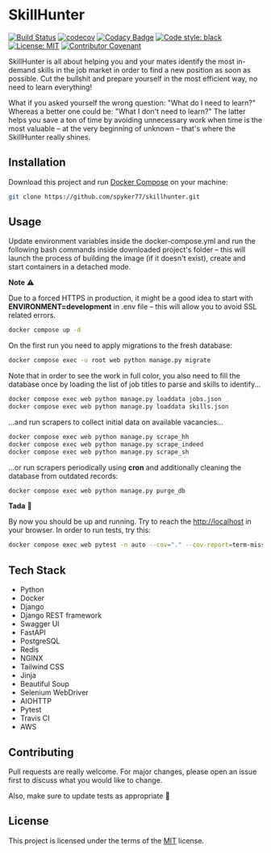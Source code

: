 # SkillHunter

[![Build Status](https://app.travis-ci.com/spyker77/skillhunter.svg?branch=main)](https://app.travis-ci.com/github/spyker77/skillhunter)
[![codecov](https://codecov.io/gh/spyker77/skillhunter/branch/main/graph/badge.svg?token=BBTT6UO39V)](https://codecov.io/gh/spyker77/skillhunter)
[![Codacy Badge](https://app.codacy.com/project/badge/Grade/111702284f88482bbc4b64d2b6d169c5)](https://www.codacy.com/gh/spyker77/skillhunter/dashboard)
[![Code style: black](https://img.shields.io/badge/code%20style-black-000000.svg)](https://github.com/psf/black)
[![License: MIT](https://img.shields.io/badge/License-MIT-yellow.svg)](LICENSE)
[![Contributor Covenant](https://img.shields.io/badge/Contributor%20Covenant-2.0-4baaaa.svg)](CODE_OF_CONDUCT.md)

SkillHunter is all about helping you and your mates identify the most in-demand skills in the job market in order to find a new position as soon as possible. Cut the bullshit and prepare yourself in the most efficient way, no need to learn everything!

What if you asked yourself the wrong question: "What do I need to learn?" Whereas a better one could be: "What I don't need to learn?" The latter helps you save a ton of time by avoiding unnecessary work when time is the most valuable – at the very beginning of unknown – that's where the SkillHunter really shines.

## Installation

Download this project and run [Docker Compose](https://docs.docker.com/compose/install/) on your machine:

```bash
git clone https://github.com/spyker77/skillhunter.git
```

## Usage

Update environment variables inside the docker-compose.yml and run the following bash commands inside downloaded project's folder – this will launch the process of building the image (if it doesn't exist), create and start containers in a detached mode.

**Note** ⚠️

Due to a forced HTTPS in production, it might be a good idea to start with **ENVIRONMENT=development** in .env file – this will allow you to avoid SSL related errors.

```bash
docker compose up -d
```

On the first run you need to apply migrations to the fresh database:

```bash
docker compose exec -u root web python manage.py migrate
```

Note that in order to see the work in full color, you also need to fill the database once by loading the list of job titles to parse and skills to identify...

```bash
docker compose exec web python manage.py loaddata jobs.json
docker compose exec web python manage.py loaddata skills.json
```

...and run scrapers to collect initial data on available vacancies...

```bash
docker compose exec web python manage.py scrape_hh
docker compose exec web python manage.py scrape_indeed
docker compose exec web python manage.py scrape_sh
```

...or run scrapers periodically using **cron** and additionally cleaning the database from outdated records:

```bash
docker compose exec web python manage.py purge_db
```

**Tada** 🎉

By now you should be up and running. Try to reach the <http://localhost> in your browser. In order to run tests, try this:

```bash
docker compose exec web pytest -n auto --cov="." --cov-report=term-missing
```

## Tech Stack

- Python
- Docker
- Django
- Django REST framework
- Swagger UI
- FastAPI
- PostgreSQL
- Redis
- NGINX
- Tailwind CSS
- Jinja
- Beautiful Soup
- Selenium WebDriver
- AIOHTTP
- Pytest
- Travis CI
- AWS

## Contributing

Pull requests are really welcome. For major changes, please open an issue first to discuss what you would like to change.

Also, make sure to update tests as appropriate 🙏

## License

This project is licensed under the terms of the [MIT](https://github.com/spyker77/skillhunter/blob/main/LICENSE) license.
